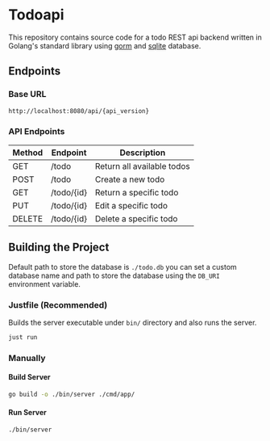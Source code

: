 # Todoapi

This repository contains source code for a todo REST api backend written in 
Golang's standard library using [gorm](https://gorm.io/) and [sqlite](https://www.sqlite.org/) database.

## Endpoints

### Base URL

```txt
http://localhost:8080/api/{api_version}
```

### API Endpoints

| Method | Endpoint | Description |
| ------ | -------- |---------- |
| GET | /todo | Return all available todos |
| POST | /todo | Create a new todo |
| GET | /todo/{id} | Return a specific todo |
| PUT | /todo/{id} | Edit a specific todo |
| DELETE | /todo/{id} | Delete a specific todo |

## Building the Project

Default path to store the database is `./todo.db` you can set a custom database name and path to store the database using the `DB_URI` environment variable.

### Justfile (Recommended)

Builds the server executable under `bin/` directory and also runs the server.

```sh
just run
```

### Manually

#### Build Server

```sh
go build -o ./bin/server ./cmd/app/
```

#### Run Server

```sh
./bin/server
```
